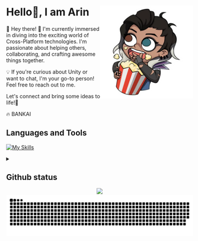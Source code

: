 # Hello👋, I am Arin  <img align="right" width="250" src="assets/Valorant stickers/Fascinating.png"/>

####
👋 Hey there! 🚀 I'm currently immersed in diving into the exciting world of Cross-Platform technologies. I'm passionate about helping others, collaborating, and crafting awesome things together.


💡 If you're curious about Unity or want to chat, I'm your go-to person! Feel free to reach out to me.


Let's connect and bring some ideas to life!🌟



🔥 BANKAI

## Languages and Tools
<a href="https://skillicons.dev"><img src="https://skillicons.dev/icons?i=cs,audition,ae,autocad,photoshop,premiere,javascript,gmail,github,vscode,xd,windows,wordpress,visualstudio,unrealengine,unity,typescript,twitter,ubuntu,tensorflow,tailwindcss,svg,notion,linux,linkedin,sketchup,stackoverflow,python,discord,discordbots,discordjs,docker,dart,html,figma,illustrator,instagram,godot,gamemakerstudio,gcp,flutter,firebase,kubernetes,npm,nodejs,nginx,netlify,androidstudio,apple,atom,dotnet,kotlin,golang,c,cpp,css,react,redhat,webassembly,windicss,aws,postman,powershell,bitbucket,git,gitlab,php,eclipse,obsidian,blender,markdown,materialui,htmx,sublime,kali,azure,rails,bootstrap,emotion,robloxstudio,githubactions,gradle&theme=dark&perline=15" alt="My Skills" /></a>
<details> <summary><h2>  Github status </h2></summary>
<a href="https://git.io/streak-stats"><img src="https://github-readme-streak-stats.herokuapp.com?user=arinsanghis&theme=tokyonight-duo&mode=weekly&card_width=800&currStreakLabel=EB5454&sideLabels=EB5454&border=EB5454&stroke=EB5454&ring=EB5454&fire=EB5454&currStreakNum=EB5454&sideNums=EB5454&dates=EB5454&excludeDaysLabel=EB5454" alt="GitHub Streak" /></a>
</details>
<div align = "center">
<img height="170px" src="https://github-readme-stats.vercel.app/api/top-langs/?username=DumoeDss&size_weight=0.2&count_weight=0.8&hide=html&layout=compact&langs_count=8" />
</div>


<picture>
  <source media="(prefers-color-scheme: light)" srcset="https://raw.githubusercontent.com/DumoeDss/DumoeDss/output/github-contribution-grid-snake.svg">
  <img alt="github contribution grid snake animation" src="https://raw.githubusercontent.com/DumoeDss/DumoeDss/output/github-contribution-grid-snake.svg">
</picture>
